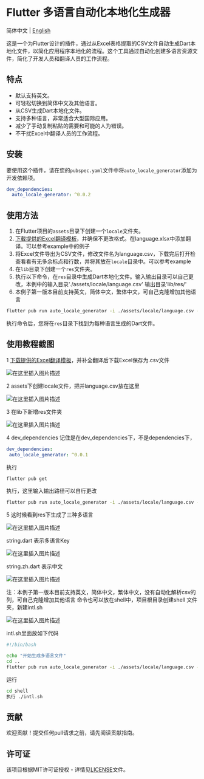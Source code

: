 <!--
 * @author: wds
 * @description: 
 * @LastEditTime: 2024-08-12 13:17:34
-->

# Flutter 多语言自动化本地化生成器

简体中文 | [English](README.md)

这是一个为Flutter设计的插件，通过从Excel表格提取的CSV文件自动生成Dart本地化文件，以简化应用程序本地化的流程。这个工具通过自动化创建多语言资源文件，简化了开发人员和翻译人员的工作流程。

## 特点

- 默认支持英文。
- 可轻松切换到简体中文及其他语言。
- 从CSV生成Dart本地化文件。
- 支持多种语言，非常适合大型国际应用。
- 减少了手动复制粘贴的需要和可能的人为错误。
- 不干扰Excel中翻译人员的工作流程。

## 安装

要使用这个插件，请在您的`pubspec.yaml`文件中将`auto_locale_generator`添加为开发依赖项。

```yaml
dev_dependencies:
  auto_locale_generator: ^0.0.2
```

## 使用方法

1. 在Flutter项目的`assets`目录下创建一个`locale`文件夹。
2. [下载提供的Excel翻译模板](example/assets/locale/language.xlsx)，并确保不更改格式。在language.xlsx中添加翻译。可以参考example中的例子
3. 将Excel文件导出为CSV文件，修改文件名为language.csv，下载完后打开检查看看有无多余标点和行数，并将其放在`locale`目录中。可以参考example
4. 在`lib`目录下创建一个`res`文件夹。
5. 执行以下命令，在`res`目录中生成Dart本地化文件。输入输出目录可以自己更改，本例中的输入目录'./assets/locale/language.csv' 输出目录'lib/res/'
6. 本例子第一版本目前支持英文，简体中文，繁体中文，可自己克隆增加其他语言

```sh
flutter pub run auto_locale_generator -i ./assets/locale/language.csv -o lib/res/ -r
```

执行命令后，您将在`res`目录下找到为每种语言生成的Dart文件。

## 使用教程截图

1 [下载提供的Excel翻译模板](example/assets/locale/language.xlsx)，并补全翻译后下载Excel保存为.csv文件

![在这里插入图片描述](https://img-blog.csdnimg.cn/direct/3a47c0d8914d48169599fba73c3d6af8.png#pic_center)

2 assets下创建locale文件，把并language.csv放在这里

![在这里插入图片描述](https://img-blog.csdnimg.cn/direct/848edb5e70554c28a661cce8e42f4aa6.png#pic_center)

3 在lib下新增res文件夹

![在这里插入图片描述](https://img-blog.csdnimg.cn/direct/29816457ef9e415eb7564e1115d4b03a.png#pic_center)

4 dev_dependencies 记住是在dev_dependencies下，不是dependencies下，

 ````yaml
dev_dependencies:
  auto_locale_generator: ^0.0.1
````

执行

```bash
flutter pub get
```

执行，这里输入输出路径可以自行更改

```bash
flutter pub run auto_locale_generator -i ./assets/locale/language.csv -o lib/res/ -r

```

5 这时候看到res下生成了三种多语言

![在这里插入图片描述](https://img-blog.csdnimg.cn/direct/b33a542bcf6b45d7a8e13f875e99d966.png#pic_center)

string.dart 表示多语言Key

![在这里插入图片描述](https://img-blog.csdnimg.cn/direct/00928c6f394f48849414a877b6d63436.png#pic_center)

string.zh.dart 表示中文

![在这里插入图片描述](https://img-blog.csdnimg.cn/direct/064ee3eb55614b0184f4ec92640c6836.png#pic_center)

注：本例子第一版本目前支持英文，简体中文，繁体中文，没有自动化解析csv的列，可自己克隆增加其他语言
命令也可以放在shell中，项目根目录创建shell 文件夹，新建intl.sh

![在这里插入图片描述](https://img-blog.csdnimg.cn/direct/bd199b8a7c874191902998d90fd6c483.png#pic_center)

intl.sh里面放如下代码

```bash
#!/bin/bash

echo "开始生成多语言文件"
cd ..
flutter pub run auto_locale_generator -i ./assets/locale/language.csv -o lib/res/ -r


```

运行

```bash
cd shell
执行 ./intl.sh
```

## 贡献

欢迎贡献！提交任何pull请求之前，请先阅读贡献指南。

## 许可证

该项目根据MIT许可证授权 - 详情见[LICENSE](LICENSE)文件。
